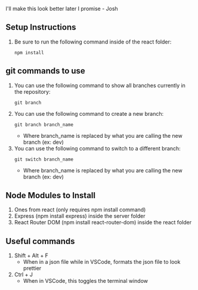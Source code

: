 I'll make this look better later I promise - Josh
## Setup Instructions
1. Be sure to run the following command inside of the react folder:
    ```
    npm install
    ```
## git commands to use
1. You can use the following command to show all branches currently in the repository:
    ```
    git branch
    ```
2. You can use the following command to create a new branch:
    ```
    git branch branch_name
    ```
    - Where branch_name is replaced by what you are calling the new branch (ex: dev)
3. You can use the following command to switch to a different branch:
    ```
    git switch branch_name
    ```
    - Where branch_name is replaced by what you are calling the new branch (ex: dev)

## Node Modules to Install
1. Ones from react (only requires npm install command)
2. Express (npm install express) inside the server folder
3. React Router DOM (npm install react-router-dom) inside the react folder

## Useful commands
1. Shift + Alt + F
    - When in a json file while in VSCode, formats the json file to look prettier
2. Ctrl + J
    - When in VSCode, this toggles the terminal window